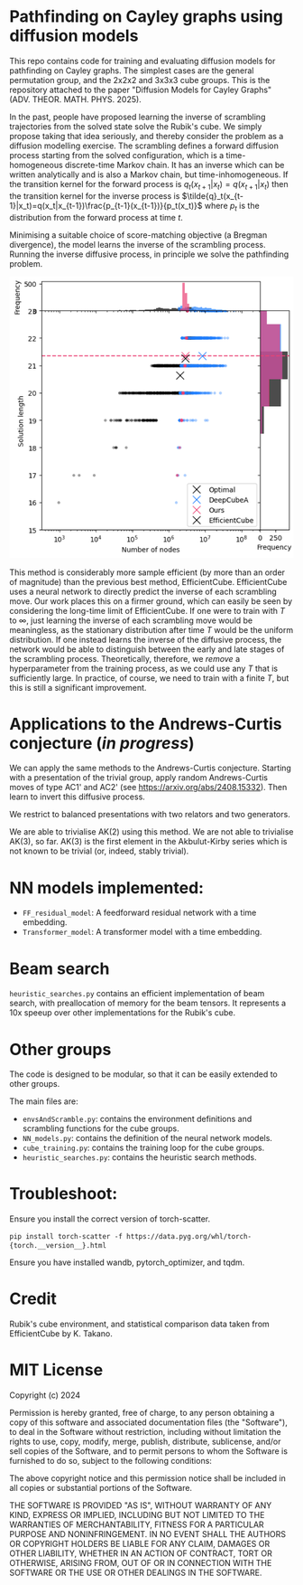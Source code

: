 # Pathfinding on Cayley graphs using diffusion models


This repo contains code for training and evaluating diffusion models for pathfinding on Cayley graphs. The simplest cases are the general permutation group, and the 2x2x2 and 3x3x3 cube groups. This is the repository attached to the paper "Diffusion Models for Cayley Graphs" (ADV. THEOR. MATH. PHYS. 2025).

In the past, people have proposed learning the inverse of scrambling trajectories from the solved state solve the Rubik's cube. We simply propose taking that idea  seriously, and thereby consider the problem as a diffusion modelling exercise. The scrambling defines a forward diffusion process starting from the solved configuration, which is a time-homogeneous discrete-time Markov chain. It has an inverse which can be written analytically and is also a Markov chain, but time-inhomogeneous. If the transition kernel for the forward process is $q_t(x_{t+1}|x_t)=q(x_{t+1}|x_t)$ then the transition kernel for the inverse process is $\tilde{q}_t(x_{t-1}|x_t)=q(x_t|x_{t-1})\frac{p_{t-1}(x_{t-1})}{p_t(x_t)}$ where $p_t$ is the distribution from the forward process at time $t$.

Minimising a suitable choice of score-matching objective (a Bregman divergence), the model learns the inverse of the scrambling process. Running the inverse diffusive process, in principle we solve the pathfinding problem.

![Comparison](images/Comparison.png)

This method is considerably more sample efficient (by more than an order of magnitude) than the previous best method, EfficientCube. EfficientCube uses a neural network to directly predict the inverse of each scrambling move. Our work places this on a firmer ground, which can easily be seen by considering the long-time limit of EfficientCube. If one were to train with $T$ to $\infty$, just learning the inverse of each scrambling move would be meaningless, as the stationary distribution after time $T$ would be the uniform distribution. If one instead learns the inverse of the diffusive process, the network would be able to distinguish between the early and late stages of the scrambling process. Theoretically, therefore, we *remove* a hyperparameter from the training process, as we could use any $T$ that is sufficiently large. In practice, of course, we need to train with a finite $T$, but this is still a significant improvement.

# Applications to the Andrews-Curtis conjecture (*in progress*)

We can apply the same methods to the Andrews-Curtis conjecture. Starting with a presentation of the trivial group, apply random Andrews-Curtis moves of type AC1' and AC2' (see https://arxiv.org/abs/2408.15332). Then learn to invert this diffusive process.

We restrict to balanced presentations with two relators and two generators.

We are able to trivialise AK(2) using this method. We are not able to trivialise AK(3), so far. AK(3) is the first element in the Akbulut-Kirby series which is not known to be trivial (or, indeed, stably trivial).

# NN models implemented:

- `FF_residual_model`: A feedforward residual network with a time embedding.
- `Transformer_model`: A transformer model with a time embedding.

# Beam search

`heuristic_searches.py` contains an efficient implementation of beam search, with preallocation of memory for the beam tensors. It represents a 10x speeup over other implementations for the Rubik's cube.


# Other groups
The code is designed to be modular, so that it can be easily extended to other groups.

The main files are:

- `envsAndScramble.py`: contains the environment definitions and scrambling functions for the cube groups.
- `NN_models.py`: contains the definition of the neural network models.
- `cube_training.py`: contains the training loop for the cube groups.
- `heuristic_searches.py`: contains the heuristic search methods.


# Troubleshoot:

Ensure you install the correct version of torch-scatter.
```
pip install torch-scatter -f https://data.pyg.org/whl/torch-{torch.__version__}.html
```

Ensure you have installed wandb, pytorch_optimizer, and tqdm.

# Credit
Rubik's cube environment, and statistical comparison data taken from EfficientCube by K. Takano.

# MIT License

Copyright (c) 2024

Permission is hereby granted, free of charge, to any person obtaining a copy
of this software and associated documentation files (the "Software"), to deal
in the Software without restriction, including without limitation the rights
to use, copy, modify, merge, publish, distribute, sublicense, and/or sell
copies of the Software, and to permit persons to whom the Software is
furnished to do so, subject to the following conditions:

The above copyright notice and this permission notice shall be included in all
copies or substantial portions of the Software.

THE SOFTWARE IS PROVIDED "AS IS", WITHOUT WARRANTY OF ANY KIND, EXPRESS OR
IMPLIED, INCLUDING BUT NOT LIMITED TO THE WARRANTIES OF MERCHANTABILITY,
FITNESS FOR A PARTICULAR PURPOSE AND NONINFRINGEMENT. IN NO EVENT SHALL THE
AUTHORS OR COPYRIGHT HOLDERS BE LIABLE FOR ANY CLAIM, DAMAGES OR OTHER
LIABILITY, WHETHER IN AN ACTION OF CONTRACT, TORT OR OTHERWISE, ARISING FROM,
OUT OF OR IN CONNECTION WITH THE SOFTWARE OR THE USE OR OTHER DEALINGS IN THE
SOFTWARE.